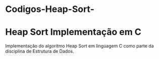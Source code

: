 # Codigos-Heap-Sort-

# Heap Sort Implementação em C

Implementação do algoritmo Heap Sort em linguagem C como parte da disciplina de Estrutura de Dados.

